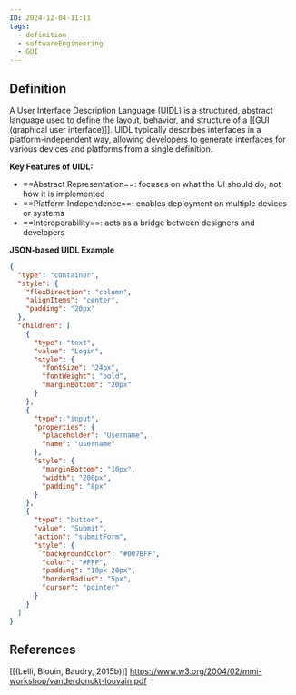 ```yaml
---
ID: 2024-12-04-11:11
tags:
  - definition
  - softwareEngineering
  - GUI
---
```

## Definition

A User Interface Description Language (UIDL) is a structured, abstract language used to define the layout, behavior, and structure of a [[GUI (graphical user interface)]].
UIDL typically describes interfaces in a platform-independent way, allowing developers to generate interfaces for various devices and platforms from a single definition.

**Key Features of UIDL:**
- ==Abstract Representation==: focuses on what the UI should do, not how it is implemented
- ==Platform Independence==: enables deployment on multiple devices or systems
- ==Interoperability==: acts as a bridge between designers and developers

**JSON-based UIDL Example**

```json
{
  "type": "container",
  "style": {
    "flexDirection": "column",
    "alignItems": "center",
    "padding": "20px"
  },
  "children": [
    {
      "type": "text",
      "value": "Login",
      "style": {
        "fontSize": "24px",
        "fontWeight": "bold",
        "marginBottom": "20px"
      }
    },
    {
      "type": "input",
      "properties": {
        "placeholder": "Username",
        "name": "username"
      },
      "style": {
        "marginBottom": "10px",
        "width": "200px",
        "padding": "8px"
      }
    },
    {
      "type": "button",
      "value": "Submit",
      "action": "submitForm",
      "style": {
        "backgroundColor": "#007BFF",
        "color": "#FFF",
        "padding": "10px 20px",
        "borderRadius": "5px",
        "cursor": "pointer"
      }
    }
  ]
}

```
## References
[[(Lelli, Blouin, Baudry, 2015b)]]
https://www.w3.org/2004/02/mmi-workshop/vanderdonckt-louvain.pdf